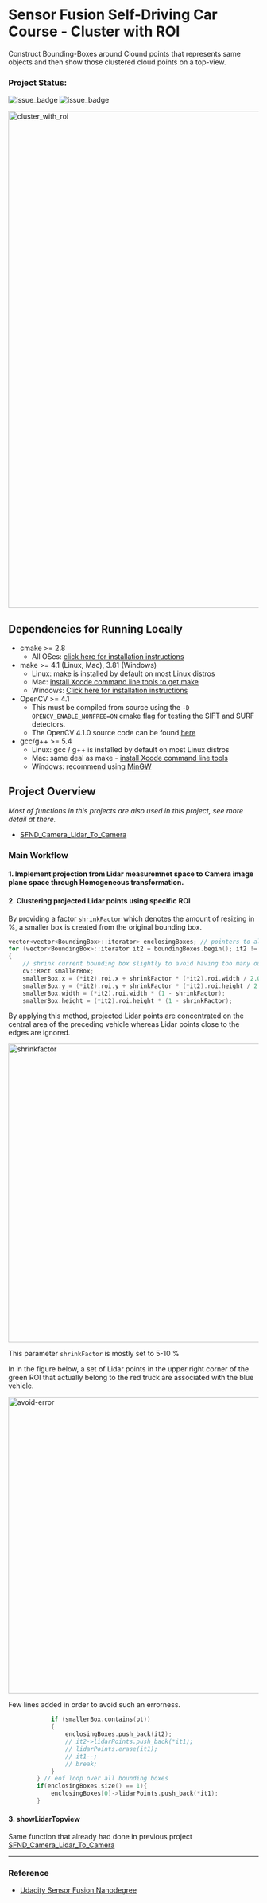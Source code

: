 # Sensor Fusion Self-Driving Car Course - Cluster with ROI

Construct Bounding-Boxes around Clound points that represents same objects and then show those clustered cloud points on a top-view.


### Project Status:

![issue_badge](https://img.shields.io/badge/build-Passing-green) ![issue_badge](https://img.shields.io/badge/UdacityRubric-Passing-green)

<img width="999" alt="cluster_with_roi" src="https://user-images.githubusercontent.com/12381733/77242694-6964a180-6c44-11ea-8c74-1d1110b688ac.png">


## Dependencies for Running Locally
* cmake >= 2.8
  * All OSes: [click here for installation instructions](https://cmake.org/install/)
* make >= 4.1 (Linux, Mac), 3.81 (Windows)
  * Linux: make is installed by default on most Linux distros
  * Mac: [install Xcode command line tools to get make](https://developer.apple.com/xcode/features/)
  * Windows: [Click here for installation instructions](http://gnuwin32.sourceforge.net/packages/make.htm)
* OpenCV >= 4.1
  * This must be compiled from source using the `-D OPENCV_ENABLE_NONFREE=ON` cmake flag for testing the SIFT and SURF detectors.
  * The OpenCV 4.1.0 source code can be found [here](https://github.com/opencv/opencv/tree/4.1.0)
* gcc/g++ >= 5.4
  * Linux: gcc / g++ is installed by default on most Linux distros
  * Mac: same deal as make - [install Xcode command line tools](https://developer.apple.com/xcode/features/)
  * Windows: recommend using [MinGW](http://www.mingw.org/)

## Project Overview

_Most of functions in this projects are also used in this project, see more detail at there._

* [SFND_Camera_Lidar_To_Camera](https://github.com/kimsooyoung/SFND_Camera_Lidar_To_Camera)

### Main Workflow

#### 1. Implement projection from Lidar measuremnet space to Camera image plane space through Homogeneous transformation.

#### 2. Clustering projected Lidar points using specific ROI

By providing a factor `shrinkFactor` which denotes the amount of resizing in %, a smaller box is created from the original bounding box. 

```c++
vector<vector<BoundingBox>::iterator> enclosingBoxes; // pointers to all bounding boxes which enclose the current Lidar point
for (vector<BoundingBox>::iterator it2 = boundingBoxes.begin(); it2 != boundingBoxes.end(); ++it2)
{
    // shrink current bounding box slightly to avoid having too many outlier points around the edges
    cv::Rect smallerBox;
    smallerBox.x = (*it2).roi.x + shrinkFactor * (*it2).roi.width / 2.0;
    smallerBox.y = (*it2).roi.y + shrinkFactor * (*it2).roi.height / 2.0;
    smallerBox.width = (*it2).roi.width * (1 - shrinkFactor);
    smallerBox.height = (*it2).roi.height * (1 - shrinkFactor);
```

By applying this method, projected Lidar points are concentrated on the central area of the preceding vehicle whereas Lidar points close to the edges are ignored.

<img width="600" alt="shrinkfactor" src="https://user-images.githubusercontent.com/12381733/77242856-72567280-6c46-11ea-8f26-baae8cacb279.png">

This parameter `shrinkFactor` is mostly set to 5-10 %

In in the figure below, a set of Lidar points in the upper right corner of the green ROI that actually belong to the red truck are associated with the blue vehicle. 

<img width="596" alt="avoid-error" src="https://user-images.githubusercontent.com/12381733/77242947-5ef7d700-6c47-11ea-816e-a3d0978e7efa.png">


Few lines added in order to avoid such an errorness.

```c++
            if (smallerBox.contains(pt))
            {
                enclosingBoxes.push_back(it2);
                // it2->lidarPoints.push_back(*it1);
                // lidarPoints.erase(it1);
                // it1--;
                // break;
            }
        } // eof loop over all bounding boxes
        if(enclosingBoxes.size() == 1){
            enclosingBoxes[0]->lidarPoints.push_back(*it1);
        }
```


#### 3. showLidarTopview

Same function that already had done in previous project [SFND_Camera_Lidar_To_Camera](https://github.com/kimsooyoung/SFND_Camera_Lidar_To_Camera)

---
 ### Reference
* [Udacity Sensor Fusion Nanodegree](https://www.udacity.com/course/sensor-fusion-engineer-nanodegree--nd313)

